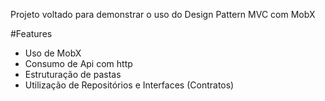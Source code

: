 Projeto voltado para demonstrar o uso do Design Pattern MVC com MobX

#Features
 -  Uso de MobX
 -  Consumo de Api com http
 -  Estruturação de pastas 
 -  Utilização de Repositórios e Interfaces (Contratos)

